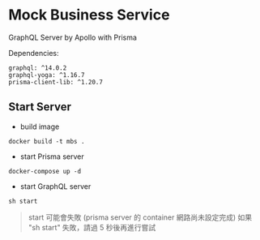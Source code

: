 # Mock Business Service

GraphQL Server by Apollo with Prisma

Dependencies:

```
graphql: ^14.0.2
graphql-yoga: ^1.16.7
prisma-client-lib: ^1.20.7
```

## Start Server

- build image

`docker build -t mbs .`

- start Prisma server

`docker-compose up -d`

- start GraphQL server

`sh start`

> start 可能會失敗 (prisma server 的 container 網路尚未設定完成)
> 如果 "sh start" 失敗，請過 5 秒後再進行嘗試
